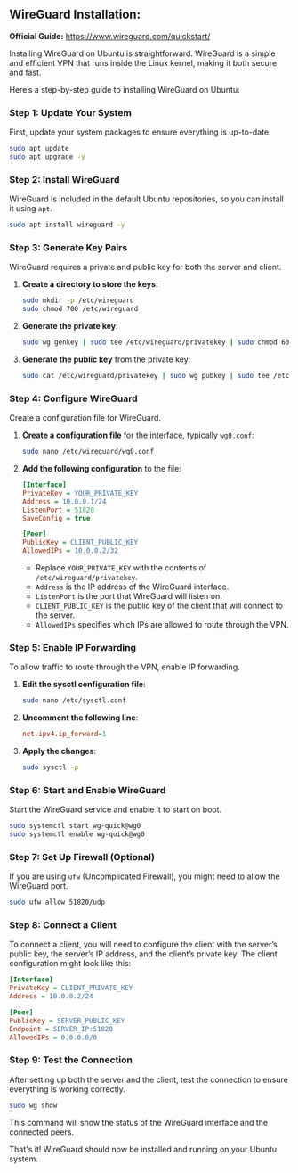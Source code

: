 ## WireGuard Installation: 

**Official Guide:** https://www.wireguard.com/quickstart/

Installing WireGuard on Ubuntu is straightforward. WireGuard is a simple and efficient VPN that runs inside the Linux kernel, making it both secure and fast.

Here’s a step-by-step guide to installing WireGuard on Ubuntu:

### Step 1: Update Your System
First, update your system packages to ensure everything is up-to-date.

```bash
sudo apt update
sudo apt upgrade -y
```

### Step 2: Install WireGuard
WireGuard is included in the default Ubuntu repositories, so you can install it using `apt`.

```bash
sudo apt install wireguard -y
```

### Step 3: Generate Key Pairs
WireGuard requires a private and public key for both the server and client.

1. **Create a directory to store the keys**:

   ```bash
   sudo mkdir -p /etc/wireguard
   sudo chmod 700 /etc/wireguard
   ```

2. **Generate the private key**:

   ```bash
   sudo wg genkey | sudo tee /etc/wireguard/privatekey | sudo chmod 600 /etc/wireguard/privatekey
   ```

3. **Generate the public key** from the private key:

   ```bash
   sudo cat /etc/wireguard/privatekey | sudo wg pubkey | sudo tee /etc/wireguard/publickey
   ```

### Step 4: Configure WireGuard
Create a configuration file for WireGuard.

1. **Create a configuration file** for the interface, typically `wg0.conf`:

   ```bash
   sudo nano /etc/wireguard/wg0.conf
   ```

2. **Add the following configuration** to the file:

   ```ini
   [Interface]
   PrivateKey = YOUR_PRIVATE_KEY
   Address = 10.0.0.1/24
   ListenPort = 51820
   SaveConfig = true

   [Peer]
   PublicKey = CLIENT_PUBLIC_KEY
   AllowedIPs = 10.0.0.2/32
   ```

   - Replace `YOUR_PRIVATE_KEY` with the contents of `/etc/wireguard/privatekey`.
   - `Address` is the IP address of the WireGuard interface.
   - `ListenPort` is the port that WireGuard will listen on.
   - `CLIENT_PUBLIC_KEY` is the public key of the client that will connect to the server.
   - `AllowedIPs` specifies which IPs are allowed to route through the VPN.

### Step 5: Enable IP Forwarding
To allow traffic to route through the VPN, enable IP forwarding.

1. **Edit the sysctl configuration file**:

   ```bash
   sudo nano /etc/sysctl.conf
   ```

2. **Uncomment the following line**:

   ```ini
   net.ipv4.ip_forward=1
   ```

3. **Apply the changes**:

   ```bash
   sudo sysctl -p
   ```

### Step 6: Start and Enable WireGuard
Start the WireGuard service and enable it to start on boot.

```bash
sudo systemctl start wg-quick@wg0
sudo systemctl enable wg-quick@wg0
```

### Step 7: Set Up Firewall (Optional)
If you are using `ufw` (Uncomplicated Firewall), you might need to allow the WireGuard port.

```bash
sudo ufw allow 51820/udp
```

### Step 8: Connect a Client
To connect a client, you will need to configure the client with the server’s public key, the server’s IP address, and the client’s private key. The client configuration might look like this:

```ini
[Interface]
PrivateKey = CLIENT_PRIVATE_KEY
Address = 10.0.0.2/24

[Peer]
PublicKey = SERVER_PUBLIC_KEY
Endpoint = SERVER_IP:51820
AllowedIPs = 0.0.0.0/0
```

### Step 9: Test the Connection
After setting up both the server and the client, test the connection to ensure everything is working correctly.

```bash
sudo wg show
```

This command will show the status of the WireGuard interface and the connected peers.

That's it! WireGuard should now be installed and running on your Ubuntu system.

